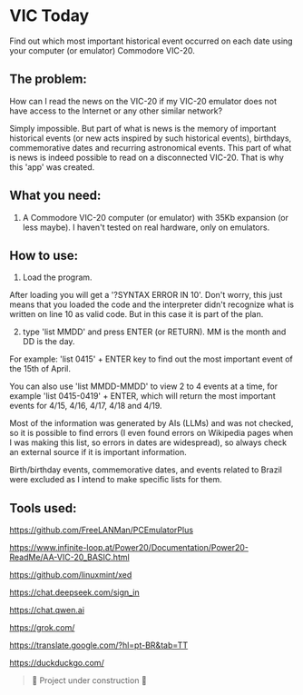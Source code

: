 # VIC Today

Find out which most important historical event occurred on each date using your computer (or emulator) Commodore VIC-20.

## The problem:
How can I read the news on the VIC-20 if my VIC-20 emulator does not have access to the Internet or any other similar network?

Simply impossible. But part of what is news is the memory of important historical events (or new acts inspired by such historical events), birthdays, commemorative dates and recurring astronomical events. This part of what is news is indeed possible to read on a disconnected VIC-20. That is why this 'app' was created.

## What you need:
1. A Commodore VIC-20 computer (or emulator) with 35Kb expansion (or less maybe). I haven't tested on real hardware, only on emulators.

## How to use:
1. Load the program.

After loading you will get a '?SYNTAX ERROR IN 10'. Don't worry, this just means that you loaded the code and the interpreter didn't recognize what is written on line 10 as valid code. But in this case it is part of the plan.

2. type 'list MMDD' and press ENTER (or RETURN). MM is the month and DD is the day.

For example: 'list 0415' + ENTER key to find out the most important event of the 15th of April. 

You can also use 'list MMDD-MMDD' to view 2 to 4 events at a time, for example 'list 0415-0419' + ENTER, which will return the most important events for 4/15, 4/16, 4/17, 4/18 and 4/19.

Most of the information was generated by AIs (LLMs) and was not checked, so it is possible to find errors (I even found errors on Wikipedia pages when I was making this list, so errors in dates are widespread), so always check an external source if it is important information.

Birth/birthday events, commemorative dates, and events related to Brazil were excluded as I intend to make specific lists for them.

## Tools used:
https://github.com/FreeLANMan/PCEmulatorPlus

https://www.infinite-loop.at/Power20/Documentation/Power20-ReadMe/AA-VIC-20_BASIC.html

https://github.com/linuxmint/xed

https://chat.deepseek.com/sign_in

https://chat.qwen.ai

https://grok.com/

https://translate.google.com/?hl=pt-BR&tab=TT

https://duckduckgo.com/




> :construction: Project under construction :construction:

